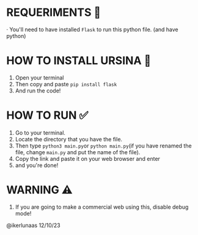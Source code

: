 # REQUERIMENTS 🔧
· You'll need to have installed `Flask` to run this python file.
(and have python)

# HOW TO INSTALL URSINA 📜
1. Open your terminal
2. Then copy and paste `pip install flask`
3. And run the code!

# HOW TO RUN ✅
1. Go to your terminal.
2. Locate the directory that you have the file.
3. Then type `python3 main.py`or `python main.py`(if you have renamed the file, change `main.py` and put the name of the file).
4. Copy the link and paste it on your web browser and enter
5. and you're done!

# WARNING ⚠️
1. If you are going to make a commercial web using this, disable debug mode!

@ikerlunaas 12/10/23
